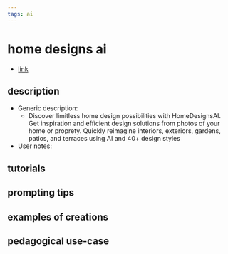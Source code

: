 ```yaml
---
tags: ai 
---
```



# home designs ai


* [link](https://homedesigns.ai/?via=aitoolsdirectory-com)

## description
* Generic description: 
    * Discover limitless home design possibilities with HomeDesignsAI. Get inspiration and efficient design solutions from photos of your home or proprety. Quickly reimagine interiors, exteriors, gardens, patios, and terraces using AI and 40+ design styles
* User notes:

## tutorials

## prompting tips

## examples of creations 

## pedagogical use-case 
